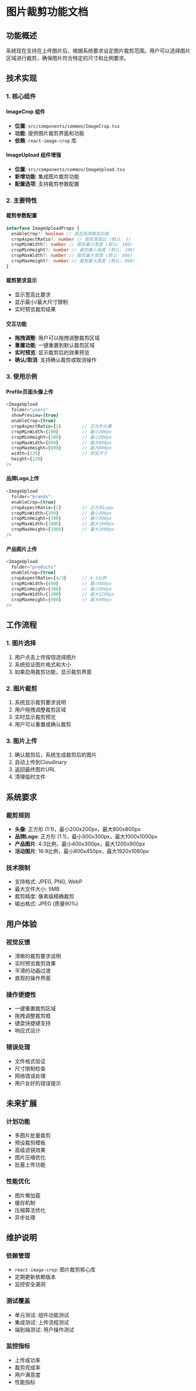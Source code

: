 # 图片裁剪功能文档

## 功能概述

系统现在支持在上传图片后，根据系统要求设定图片裁剪范围。用户可以选择图片区域进行裁剪，确保图片符合特定的尺寸和比例要求。

## 技术实现

### 1. 核心组件

#### ImageCrop 组件
- **位置**: `src/components/common/ImageCrop.tsx`
- **功能**: 提供图片裁剪界面和功能
- **依赖**: `react-image-crop` 库

#### ImageUpload 组件增强
- **位置**: `src/components/common/ImageUpload.tsx`
- **新增功能**: 集成图片裁剪功能
- **配置选项**: 支持裁剪参数配置

### 2. 主要特性

#### 裁剪参数配置
```typescript
interface ImageUploadProps {
  enableCrop?: boolean // 是否启用裁剪功能
  cropAspectRatio?: number // 裁剪宽高比 (默认: 1)
  cropMinWidth?: number // 裁剪最小宽度 (默认: 100)
  cropMinHeight?: number // 裁剪最小高度 (默认: 100)
  cropMaxWidth?: number // 裁剪最大宽度 (默认: 800)
  cropMaxHeight?: number // 裁剪最大高度 (默认: 800)
}
```

#### 裁剪要求显示
- 显示宽高比要求
- 显示最小/最大尺寸限制
- 实时预览裁剪结果

#### 交互功能
- **拖拽调整**: 用户可以拖拽调整裁剪区域
- **重置功能**: 一键重置到默认裁剪区域
- **实时预览**: 显示裁剪后的效果预览
- **确认/取消**: 支持确认裁剪或取消操作

### 3. 使用示例

#### Profile页面头像上传
```typescript
<ImageUpload
  folder="users"
  showPreview={true}
  enableCrop={true}
  cropAspectRatio={1}        // 正方形头像
  cropMinWidth={200}         // 最小200px
  cropMinHeight={200}        // 最小200px
  cropMaxWidth={800}         // 最大800px
  cropMaxHeight={800}        // 最大800px
  width={120}                // 预览尺寸
  height={120}
/>
```

#### 品牌Logo上传
```typescript
<ImageUpload
  folder="brands"
  enableCrop={true}
  cropAspectRatio={1}        // 正方形Logo
  cropMinWidth={300}         // 最小300px
  cropMinHeight={300}        // 最小300px
  cropMaxWidth={1000}        // 最大1000px
  cropMaxHeight={1000}       // 最大1000px
/>
```

#### 产品图片上传
```typescript
<ImageUpload
  folder="products"
  enableCrop={true}
  cropAspectRatio={4/3}      // 4:3比例
  cropMinWidth={400}         // 最小400px
  cropMinHeight={300}        // 最小300px
  cropMaxWidth={1200}        // 最大1200px
  cropMaxHeight={900}        // 最大900px
/>
```

## 工作流程

### 1. 图片选择
1. 用户点击上传按钮选择图片
2. 系统验证图片格式和大小
3. 如果启用裁剪功能，显示裁剪界面

### 2. 图片裁剪
1. 系统显示裁剪要求说明
2. 用户拖拽调整裁剪区域
3. 实时显示裁剪预览
4. 用户可以重置或确认裁剪

### 3. 图片上传
1. 确认裁剪后，系统生成裁剪后的图片
2. 自动上传到Cloudinary
3. 返回最终图片URL
4. 清理临时文件

## 系统要求

### 裁剪规则
- **头像**: 正方形 (1:1)，最小200x200px，最大800x800px
- **品牌Logo**: 正方形 (1:1)，最小300x300px，最大1000x1000px
- **产品图片**: 4:3比例，最小400x300px，最大1200x900px
- **活动图片**: 16:9比例，最小800x450px，最大1920x1080px

### 技术限制
- 支持格式: JPEG, PNG, WebP
- 最大文件大小: 5MB
- 裁剪精度: 像素级精确裁剪
- 输出格式: JPEG (质量90%)

## 用户体验

### 视觉反馈
- 清晰的裁剪要求说明
- 实时预览裁剪效果
- 平滑的动画过渡
- 直观的操作界面

### 操作便捷性
- 一键重置裁剪区域
- 拖拽调整裁剪框
- 键盘快捷键支持
- 响应式设计

### 错误处理
- 文件格式验证
- 尺寸限制检查
- 网络错误处理
- 用户友好的错误提示

## 未来扩展

### 计划功能
- 多图片批量裁剪
- 预设裁剪模板
- 高级滤镜效果
- 图片压缩优化
- 批量上传功能

### 性能优化
- 图片懒加载
- 缓存机制
- 压缩算法优化
- 异步处理

## 维护说明

### 依赖管理
- `react-image-crop`: 图片裁剪核心库
- 定期更新依赖版本
- 监控安全漏洞

### 测试覆盖
- 单元测试: 组件功能测试
- 集成测试: 上传流程测试
- 端到端测试: 用户操作测试

### 监控指标
- 上传成功率
- 裁剪完成率
- 用户满意度
- 性能指标
